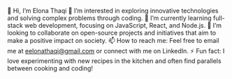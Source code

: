 
👋 Hi, I’m Elona Thaqi
👀 I’m interested in exploring innovative technologies and solving complex problems through coding.
🌱 I’m currently learning full-stack web development, focusing on JavaScript, React, and Node.js.
💞️ I’m looking to collaborate on open-source projects and initiatives that aim to make a positive impact on society.
📫 How to reach me: Feel free to email me at eelonathaqi@gmail.com or connect with me on LinkedIn.
⚡ Fun fact: I love experimenting with new recipes in the kitchen and often find parallels between cooking and coding!


<!---
eelona/eelona is a ✨ special ✨ repository because its `README.md` (this file) appears on your GitHub profile.
You can click the Preview link to take a look at your changes.
--->
